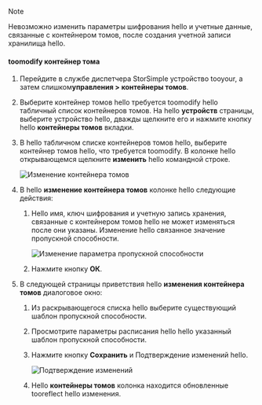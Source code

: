 <!--author=alkohli last changed: 07/05/2017-->

> [!NOTE] 
> Невозможно изменить параметры шифрования hello и учетные данные, связанные с контейнером томов, после создания учетной записи хранилища hello.

#### <a name="toomodify-a-volume-container"></a>toomodify контейнер тома

1. Перейдите в службе диспетчера StorSimple устройство tooyour, а затем слишком**управления > контейнеры томов**.

2. Выберите контейнер томов hello требуется toomodify hello табличный список контейнеров томов. На hello **устройств** страницы, выберите устройство hello, дважды щелкните его и нажмите кнопку hello **контейнеры томов** вкладки.

2. В hello табличном списке контейнеров томов hello, выберите контейнер томов hello, что требуется toomodify. В колонке hello открывающемся щелкните **изменить** hello командной строке.

    ![Изменение контейнера томов](./media/storsimple-8000-modify-volume-container/modify-vol-container1.png)

3. В hello **изменение контейнера томов** колонке hello следующие действия:
   
   1. Hello имя, ключ шифрования и учетную запись хранения, связанные с контейнером томов hello не может изменяться после они указаны. Изменение hello связанное значение пропускной способности.
      
       ![Изменение параметра пропускной способности](./media/storsimple-8000-modify-volume-container/modify-vol-container2.png)

   2.  Нажмите кнопку **ОК**.
4. В следующей страницы приветствия hello **изменения контейнера томов** диалоговое окно:
   
   1. Из раскрывающегося списка hello выберите существующий шаблон пропускной способности.
   2. Просмотрите параметры расписания hello hello указанный шаблон пропускной способности.
   3. Нажмите кнопку **Сохранить** и Подтверждение изменений hello.
      
       ![Подтверждение изменений](./media/storsimple-8000-modify-volume-container/modify-vol-container3.png)

   3. Hello **контейнеры томов** колонка находится обновленные tooreflect hello изменения.

